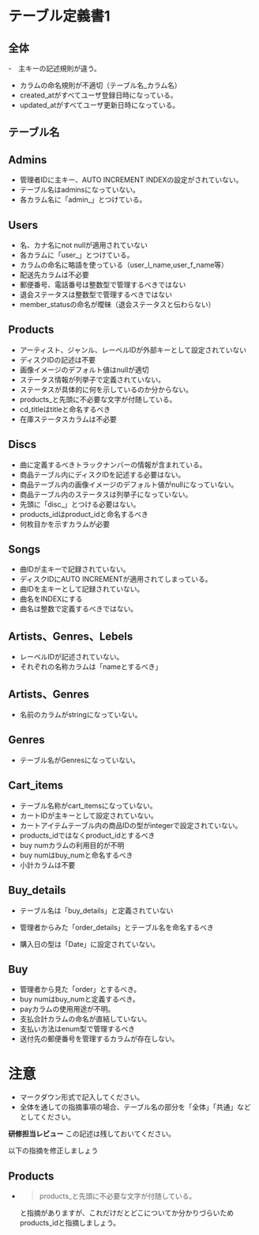 # テーブル定義書1
## 全体
-　主キーの記述規則が違う。
- カラムの命名規則が不適切（テーブル名_カラム名）
- created_atがすべてユーザ登録日時になっている。
- updated_atがすべてユーザ更新日時になっている。
## テーブル名
## Admins
- 管理者IDに主キー、AUTO INCREMENT INDEXの設定がされていない。
- テーブル名はadminsになっていない。
- 各カラム名に「admin_」とつけている。
## Users
- 名、カナ名にnot nullが適用されていない
- 各カラムに「user_」とつけている。
- カラムの命名に略語を使っている（user_l_name,user_f_name等）
- 配送先カラムは不必要
- 郵便番号、電話番号は整数型で管理するべきではない
- 退会ステータスは整数型で管理するべきではない
- member_statusの命名が曖昧（退会ステータスと伝わらない）
## Products
- アーティスト、ジャンル、レーベルIDが外部キーとして設定されていない
- ディスクIDの記述は不要
- 画像イメージのデフォルト値はnullが適切
- ステータス情報が列挙子で定義されていない。
- ステータスが具体的に何を示しているのか分からない。
- products_と先頭に不必要な文字が付随している。
- cd_titleはtitleと命名するべき
- 在庫ステータスカラムは不必要
## Discs
- 曲に定義するべきトラックナンバーの情報が含まれている。
- 商品テーブル内にディスクIDを記述する必要はない。
- 商品テーブル内の画像イメージのデフォルト値がnullになっていない。
- 商品テーブル内のステータスは列挙子になっていない。
- 先頭に「disc_」とつける必要はない。
- products_idはproduct_idと命名するべき
- 何枚目かを示すカラムが必要
## Songs
- 曲IDが主キーで記録されていない。
- ディスクIDにAUTO INCREMENTが適用されてしまっている。
- 曲IDを主キーとして記録されていない。
- 曲名をINDEXにする
- 曲名は整数で定義するべきではない。
## Artists、Genres、Lebels
- レーベルIDが記述されていない。
- それぞれの名称カラムは「nameとするべき」
## Artists、Genres
- 名前のカラムがstringになっていない。

## Genres
- テーブル名がGenresになっていない。

## Cart_items
- テーブル名称がcart_itemsになっていない。
- カートIDが主キーとして設定されていない。
- カートアイテムテーブル内の商品IDの型がintegerで設定されていない。
- products_idではなくproduct_idとするべき
- buy numカラムの利用目的が不明
- buy numはbuy_numと命名するべき
- 小計カラムは不要
## Buy_details
- テーブル名は「buy_details」と定義されていない
- 管理者からみた「order_details」とテーブル名を命名するべき

- 購入日の型は「Date」に設定されていない。

## Buy
- 管理者から見た「order」とするべき。
- buy numはbuy_numと定義するべき。
- payカラムの使用用途が不明。
- 支払合計カラムの命名が直結していない。
- 支払い方法はenum型で管理するべき
- 送付先の郵便番号を管理するカラムが存在しない。

# 注意
* マークダウン形式で記入してください。
* 全体を通しての指摘事項の場合、テーブル名の部分を「全体」「共通」などとしてください。

**研修担当レビュー**
この記述は残しておいてください。

以下の指摘を修正しましょう
## Products
- >products_と先頭に不必要な文字が付随している。
  
  と指摘がありますが、これだけだとどこについてか分かりづらいためproducts_idと指摘しましょう。
